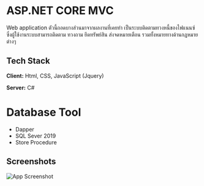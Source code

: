 # ASP.NET CORE MVC 
Web application ตัวนี้ถอดบางส่วนมาจากผลงานที่เคยทำ เป็นระบบติดตามทวงหนี้ของไฟแนนซ์ ซึ่งผู้ใช้งานระบบสามารถติดตาม ทวงถาม ยึดทรัพย์สิน ส่งจดหมายเตือน รวมทั้งหมายทางด้านกฏหมายต่างๆ
## Tech Stack

**Client:** Html, CSS, JavaScript (Jquery)

**Server:** C#

# Database Tool
- Dapper
- SQL Sever 2019
- Store Procedure

## Screenshots

![App Screenshot](https://via.placeholder.com/468x300?text=App+Screenshot+Here)
